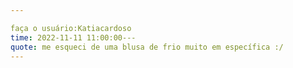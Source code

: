 ```yaml
---

faça o usuário:Katiacardoso
time: 2022-11-11 11:00:00---
quote: me esqueci de uma blusa de frio muito em específica :/
---
```

